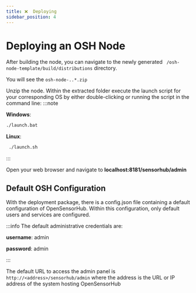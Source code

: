 ```yaml
---
title: ❌  Deploying
sidebar_position: 4
---
```


# Deploying an OSH Node

After building the node, you can navigate to the newly generated ``` /osh-node-template/build/distributions``` directory.

You will see the ```osh-node-..*.zip```

Unzip the node. Within the extracted folder execute the launch script for your corresponding OS by either double-clicking or running the script in the command line:
:::note

**Windows**: 

``` cmd 
./launch.bat
```
**Linux**:
``` cmd
 ./launch.sh
```
:::


Open your web browser and navigate to **localhost:8181/sensorhub/admin**


## Default OSH Configuration
With the deployment package, there is a config.json file containing a default configuration of OpenSensorHub. Within this configuration, only default users and services are configured. 

:::info
The default administrative credentials are:

**username**: admin

**password**: admin

:::

The default URL to access the admin panel is ```http://<address>/sensorhub/admin``` where the address is the URL or IP address of the system hosting OpenSensorHub